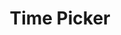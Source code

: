 ---
layout: layouts/right
title: Time Picker
tags: patterns
summary:

include: "{% include 'patterns/time-picker/time-picker.md' %}"
---